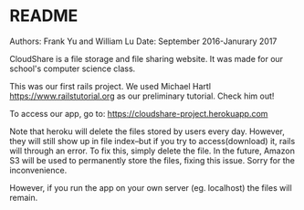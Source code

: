 # README
Authors: Frank Yu and William Lu
Date: September 2016-Janurary 2017

CloudShare is a file storage and file sharing website. It was made for our school's computer science class.

This was our first rails project. We used Michael Hartl https://www.railstutorial.org as our preliminary tutorial. Check 
him out!

To access our app, go to: https://cloudshare-project.herokuapp.com

Note that heroku will delete the files stored by users every day. However, they will still show up in file index–but if you try to access(download) it, rails will through an error. To fix this, simply delete the file. In the future, Amazon S3 will be used to permanently store the files, fixing this issue. Sorry for the inconvenience. 

However, if you run the app on your own server (eg. localhost) the files will remain.
